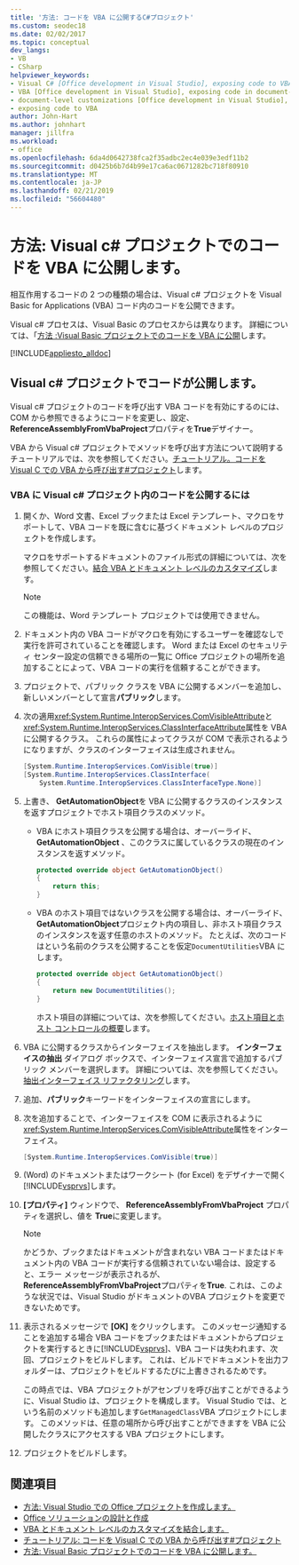 ```yaml
---
title: '方法: コードを VBA に公開するC#プロジェクト'
ms.custom: seodec18
ms.date: 02/02/2017
ms.topic: conceptual
dev_langs:
- VB
- CSharp
helpviewer_keywords:
- Visual C# [Office development in Visual Studio], exposing code to VBA
- VBA [Office development in Visual Studio], exposing code in document-level customizations
- document-level customizations [Office development in Visual Studio], exposing code
- exposing code to VBA
author: John-Hart
ms.author: johnhart
manager: jillfra
ms.workload:
- office
ms.openlocfilehash: 6da4d0642738fca2f35adbc2ec4e039e3edf11b2
ms.sourcegitcommit: d0425b6b7d4b99e17ca6ac0671282bc718f80910
ms.translationtype: MT
ms.contentlocale: ja-JP
ms.lasthandoff: 02/21/2019
ms.locfileid: "56604480"
---
```

# <a name="how-to-expose-code-to-vba-in-a-visual-c-project"></a>方法: Visual c# プロジェクトでのコードを VBA に公開します。
  相互作用するコードの 2 つの種類の場合は、Visual c# プロジェクトを Visual Basic for Applications (VBA) コード内のコードを公開できます。

 Visual c# プロセスは、Visual Basic のプロセスからは異なります。 詳細については、「[方法 :Visual Basic プロジェクトでのコードを VBA に公開](../vsto/how-to-expose-code-to-vba-in-a-visual-basic-project.md)します。

 [!INCLUDE[appliesto_alldoc](../vsto/includes/appliesto-alldoc-md.md)]

## <a name="expose-code-in-a-visual-c-project"></a>Visual c# プロジェクトでコードが公開します。
 Visual c# プロジェクトのコードを呼び出す VBA コードを有効にするのには、COM から参照できるようにコードを変更し、設定、 **ReferenceAssemblyFromVbaProject**プロパティを**True**デザイナー。

 VBA から Visual c# プロジェクトでメソッドを呼び出す方法について説明するチュートリアルでは、次を参照してください。[チュートリアル。コードを Visual C での VBA から呼び出す&#35;プロジェクト](../vsto/walkthrough-calling-code-from-vba-in-a-visual-csharp-project.md)します。

### <a name="to-expose-code-in-a-visual-c-project-to-vba"></a>VBA に Visual c# プロジェクト内のコードを公開するには

1. 開くか、Word 文書、Excel ブックまたは Excel テンプレート、マクロをサポートして、VBA コードを既に含むに基づくドキュメント レベルのプロジェクトを作成します。

    マクロをサポートするドキュメントのファイル形式の詳細については、次を参照してください。[結合 VBA とドキュメント レベルのカスタマイズ](../vsto/combining-vba-and-document-level-customizations.md)します。

   > [!NOTE]
   >  この機能は、Word テンプレート プロジェクトでは使用できません。

2. ドキュメント内の VBA コードがマクロを有効にするユーザーを確認なしで実行を許可されていることを確認します。 Word または Excel のセキュリティ センター設定の信頼できる場所の一覧に Office プロジェクトの場所を追加することによって、VBA コードの実行を信頼することができます。

3. プロジェクトで、パブリック クラスを VBA に公開するメンバーを追加し、新しいメンバーとして宣言**パブリック**します。

4. 次の適用<xref:System.Runtime.InteropServices.ComVisibleAttribute>と<xref:System.Runtime.InteropServices.ClassInterfaceAttribute>属性を VBA に公開するクラス。 これらの属性によってクラスが COM で表示されるようになりますが、クラスのインターフェイスは生成されません。

   ```csharp
   [System.Runtime.InteropServices.ComVisible(true)]
   [System.Runtime.InteropServices.ClassInterface(
       System.Runtime.InteropServices.ClassInterfaceType.None)]
   ```

5. 上書き、 **GetAutomationObject**を VBA に公開するクラスのインスタンスを返すプロジェクトでホスト項目クラスのメソッド。

   - VBA にホスト項目クラスを公開する場合は、オーバーライド、 **GetAutomationObject** 、このクラスに属しているクラスの現在のインスタンスを返すメソッド。

     ```csharp
     protected override object GetAutomationObject()
     {
         return this;
     }
     ```

   - VBA のホスト項目ではないクラスを公開する場合は、オーバーライド、 **GetAutomationObject**プロジェクト内の項目し、非ホスト項目クラスのインスタンスを返す任意のホストのメソッド。 たとえば、次のコードはという名前のクラスを公開することを仮定`DocumentUtilities`VBA にします。

     ```csharp
     protected override object GetAutomationObject()
     {
         return new DocumentUtilities();
     }
     ```

     ホスト項目の詳細については、次を参照してください。[ホスト項目とホスト コントロールの概要](../vsto/host-items-and-host-controls-overview.md)します。

6. VBA に公開するクラスからインターフェイスを抽出します。 **インターフェイスの抽出** ダイアログ ボックスで、インターフェイス宣言で追加するパブリック メンバーを選択します。 詳細については、次を参照してください。[抽出インターフェイス リファクタリング](../ide/reference/extract-interface.md)します。

7. 追加、**パブリック**キーワードをインターフェイスの宣言にします。

8. 次を追加することで、インターフェイスを COM に表示されるように<xref:System.Runtime.InteropServices.ComVisibleAttribute>属性をインターフェイス。

   ```csharp
   [System.Runtime.InteropServices.ComVisible(true)]
   ```

9. (Word) のドキュメントまたはワークシート (for Excel) をデザイナーで開く[!INCLUDE[vsprvs](../sharepoint/includes/vsprvs-md.md)]します。

10. **[プロパティ]** ウィンドウで、 **ReferenceAssemblyFromVbaProject** プロパティを選択し、値を **True**に変更します。

    > [!NOTE]
    >  かどうか、ブックまたはドキュメントが含まれない VBA コードまたはドキュメント内の VBA コードが実行する信頼されていない場合は、設定すると、エラー メッセージが表示されるが、 **ReferenceAssemblyFromVbaProject**プロパティを**True**. これは、このような状況では、Visual Studio がドキュメントのVBA プロジェクトを変更できないためです。

11. 表示されるメッセージで **[OK]** をクリックします。 このメッセージ通知することを追加する場合 VBA コードをブックまたはドキュメントからプロジェクトを実行するときに[!INCLUDE[vsprvs](../sharepoint/includes/vsprvs-md.md)]、VBA コードは失われます、次回、プロジェクトをビルドします。 これは、ビルドでドキュメントを出力フォルダーは、プロジェクトをビルドするたびに上書きされるためです。

     この時点では、VBA プロジェクトがアセンブリを呼び出すことができるように、Visual Studio は、プロジェクトを構成します。 Visual Studio では、という名前のメソッドも追加します`GetManagedClass`VBA プロジェクトにします。 このメソッドは、任意の場所から呼び出すことができますを VBA に公開したクラスにアクセスする VBA プロジェクトにします。

12. プロジェクトをビルドします。

## <a name="see-also"></a>関連項目
- [方法: Visual Studio での Office プロジェクトを作成します。](../vsto/how-to-create-office-projects-in-visual-studio.md)
- [Office ソリューションの設計と作成](../vsto/designing-and-creating-office-solutions.md)
- [VBA とドキュメント レベルのカスタマイズを結合します。](../vsto/combining-vba-and-document-level-customizations.md)
- [チュートリアル: コードを Visual C での VBA から呼び出す&#35;プロジェクト](../vsto/walkthrough-calling-code-from-vba-in-a-visual-csharp-project.md)
- [方法: Visual Basic プロジェクトでのコードを VBA に公開します。](../vsto/how-to-expose-code-to-vba-in-a-visual-basic-project.md)
